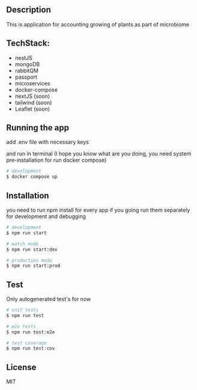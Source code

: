 
## Description

This is application for accounting growing of plants as part of microbiome 

## TechStack:
- nestJS
- mongoDB
- rabbitQM
- passport
- microservices
- docker-compose
- nextJS (soon)
- tailwind (soon)
- Leaflet (soon)

## Running the app

add .env file with necessary keys

and run in terminal (I hope you know what are you doing, you need system pre-installation for run docker compose)

```bash
# development
$ docker compose up
```


## Installation

you need to run npm install for every app if you going run them separately for development and debugging

```bash
# development
$ npm run start

# watch mode
$ npm run start:dev

# production mode
$ npm run start:prod
```


## Test

Only autogenerated test's for now

```bash
# unit tests
$ npm run test

# e2e tests
$ npm run test:e2e

# test coverage
$ npm run test:cov
```

## License

MIT
